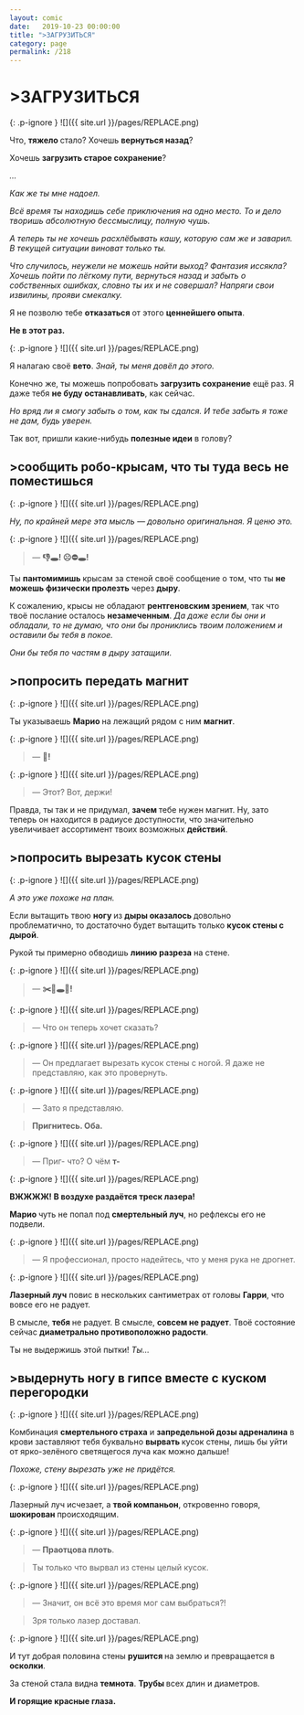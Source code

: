 ```yaml
---
layout: comic
date:   2019-10-23 00:00:00 
title: ">ЗАГРУЗИТЬСЯ"
category: page
permalink: /218
---
```

# >ЗАГРУЗИТЬСЯ

{: .p-ignore }
![]({{ site.url }}/pages/REPLACE.png)

Что, <strong>тяжело </strong>стало? Хочешь <strong>вернуться назад</strong>?

Хочешь <strong>загрузить старое сохранение</strong>?

<em>…</em>

<em>Как же ты мне надоел.</em>

<em>Всё время ты находишь себе приключения на одно место. То и дело творишь абсолютную бессмыслицу, полную чушь.</em>

<em>А теперь ты не хочешь расхлёбывать кашу, которую сам же и заварил. В текущей ситуации виноват только ты.</em>

<em>Что случилось, неужели не можешь найти выход? Фантазия иссякла? Хочешь пойти по лёгкому пути, вернуться назад и забыть о собственных ошибках, словно ты их и не совершал? Напряги свои извилины, прояви смекалку.</em>

Я не позволю тебе <strong>отказаться </strong>от этого <strong>ценнейшего опыта</strong>. 

<strong>Не в этот раз.</strong>

{: .p-ignore }
![]({{ site.url }}/pages/REPLACE.png)

Я налагаю своё <strong>вето</strong>. <em>Знай, ты меня довёл до этого.</em>

Конечно же, ты можешь попробовать <strong>загрузить сохранение</strong> ещё раз. Я даже тебя <strong>не буду останавливать</strong>, как сейчас.

<em>Но вряд ли я смогу забыть о том, как ты сдался. И тебе забыть я тоже не дам, будь уверен.</em>

Так вот, пришли какие-нибудь <strong>полезные идеи</strong> в голову?

## >сообщить робо-крысам, что ты туда весь не поместишься

{: .p-ignore }
![]({{ site.url }}/pages/REPLACE.png)

<em>Ну, по крайней мере эта мысль — довольно оригинальная. Я ценю это.</em>

{: .p-ignore }
![]({{ site.url }}/pages/REPLACE.png)

<blockquote>— <strong>👎🕳️! ☹️⛔🕳️!</strong></blockquote>

Ты <strong>пантомимишь </strong>крысам за стеной своё сообщение о том, что ты <strong>не можешь физически пролезть</strong> через <strong>дыру</strong>.

К сожалению, крысы не обладают <strong>рентгеновским зрением</strong>, так что твоё послание осталось <strong>незамеченным</strong>. <em>Да даже если бы они и обладали, то не думаю, что они бы прониклись твоим положением и оставили бы тебя в покое.</em>

<em>Они бы тебя по частям в дыру затащили.</em>

## >попросить передать магнит

{: .p-ignore }
![]({{ site.url }}/pages/REPLACE.png)

Ты указываешь <strong>Марио </strong>на лежащий рядом с ним <strong>магнит</strong>.

{: .p-ignore }
![]({{ site.url }}/pages/REPLACE.png)

<blockquote>— <strong>🧲!</strong></blockquote>

{: .p-ignore }
![]({{ site.url }}/pages/REPLACE.png)

<blockquote>— Этот? Вот, держи!</blockquote>

Правда, ты так и не придумал, <strong>зачем </strong>тебе нужен магнит. Ну, зато теперь он находится в радиусе доступности, что значительно увеличивает ассортимент твоих возможных <strong>действий</strong>.

## >попросить вырезать кусок стены

{: .p-ignore }
![]({{ site.url }}/pages/REPLACE.png)

<em>А это уже похоже на план.</em>

Если вытащить твою <strong>ногу </strong>из <strong>дыры оказалось </strong>довольно проблематично, то достаточно будет вытащить только <strong>кусок стены с дырой</strong>.

Рукой ты примерно обводишь <strong>линию разреза</strong> на стене.

{: .p-ignore }
![]({{ site.url }}/pages/REPLACE.png)

<blockquote>— <strong>✂️🧱🕳️🧱!</strong></blockquote>

{: .p-ignore }
![]({{ site.url }}/pages/REPLACE.png)

<blockquote>— Что он теперь хочет сказать?</blockquote>

{: .p-ignore }
![]({{ site.url }}/pages/REPLACE.png)

<blockquote>— Он предлагает вырезать кусок стены с ногой. Я даже не представляю, как это провернуть.</blockquote>

{: .p-ignore }
![]({{ site.url }}/pages/REPLACE.png)

<blockquote>— Зато я представляю.</blockquote>

<blockquote><strong>Пригнитесь. Оба.</strong></blockquote>

{: .p-ignore }
![]({{ site.url }}/pages/REPLACE.png)

<blockquote>— Приг- что? О чём <strong>т-</strong></blockquote>

{: .p-ignore }
![]({{ site.url }}/pages/REPLACE.png)

<strong>ВЖЖЖЖ! В воздухе раздаётся треск лазера!</strong>

<strong>Марио </strong>чуть не попал под <strong>смертельный луч</strong>, но рефлексы его не подвели.

{: .p-ignore }
![]({{ site.url }}/pages/REPLACE.png)

<blockquote>— Я профессионал, просто надейтесь, что у меня рука не дрогнет.</blockquote>

{: .p-ignore }
![]({{ site.url }}/pages/REPLACE.png)

<strong>Лазерный луч</strong> повис в нескольких сантиметрах от головы <strong>Гарри</strong>, что вовсе его не радует.

В смысле, <strong>тебя </strong>не радует. В смысле, <strong>совсем не радует</strong>. Твоё состояние сейчас <strong>диаметрально противоположно радости</strong>.

Ты не выдержишь этой пытки! <em>Ты…</em>

## >выдернуть ногу в гипсе вместе с куском перегородки

{: .p-ignore }
![]({{ site.url }}/pages/REPLACE.png)

Комбинация <strong>смертельного страха</strong> и <strong>запредельной дозы адреналина</strong> в крови заставляют тебя буквально <strong>вырвать </strong>кусок стены, лишь бы уйти от ярко-зелёного светящегося луча как можно дальше!

<em>Похоже, стену вырезать уже не придётся.</em>

{: .p-ignore }
![]({{ site.url }}/pages/REPLACE.png)

Лазерный луч исчезает, а <strong>твой компаньон</strong>, откровенно говоря, <strong>шокирован </strong>происходящим.

{: .p-ignore }
![]({{ site.url }}/pages/REPLACE.png)

<blockquote>— <strong>Праотцова плоть</strong>.</blockquote>

<blockquote>Ты только что вырвал из стены целый кусок.</blockquote>

{: .p-ignore }
![]({{ site.url }}/pages/REPLACE.png)

<blockquote>— Значит, он всё это время мог сам выбраться?!</blockquote>

<blockquote>Зря только лазер доставал.</blockquote>

{: .p-ignore }
![]({{ site.url }}/pages/REPLACE.png)

И тут добрая половина стены <strong>рушится </strong>на землю и превращается в <strong>осколки</strong>.

За стеной стала видна <strong>темнота</strong>. <strong>Трубы </strong>всех длин и диаметров.

<strong>И горящие красные глаза.</strong>
